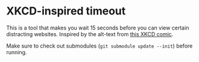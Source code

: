 XKCD-inspired timeout
=====================

This is a tool that makes you wait 15 seconds before you can view certain distracting websites. Inspired by the alt-text from [this XKCD comic](http://xkcd.com/862/).

Make sure to check out submodules (` git submodule update --init `) before running.